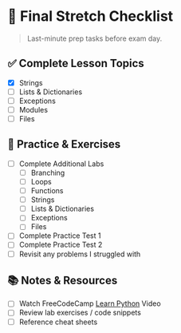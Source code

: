 # 🏁 Final Stretch Checklist

> Last-minute prep tasks before exam day.

## ✅ Complete Lesson Topics
- [x] Strings
- [ ] Lists & Dictionaries
- [ ] Exceptions
- [ ] Modules
- [ ] Files

## 📝 Practice & Exercises
- [ ] Complete Additional Labs
  - [ ] Branching
  - [ ] Loops
  - [ ] Functions
  - [ ] Strings
  - [ ] Lists & Dictionaries
  - [ ] Exceptions
  - [ ] Files
- [ ] Complete Practice Test 1
- [ ] Complete Practice Test 2
- [ ] Revisit any problems I struggled with

## 📚 Notes & Resources
- [ ] Watch FreeCodeCamp [Learn Python](https://www.youtube.com/watch?v=rfscVS0vtbw&t=7907s) Video
- [ ] Review lab exercises / code snippets
- [ ] Reference cheat sheets
